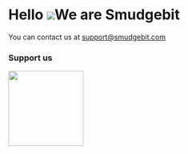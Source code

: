 Hello ![](https://user-images.githubusercontent.com/18350557/176309783-0785949b-9127-417c-8b55-ab5a4333674e.gif)We are Smudgebit
=================================================================================================================================

You can contact us at [support@smudgebit.com](mailto:support@smudgebit.com)

### Support us


<li style="display: inline-block; margin-right: 0.25rem;"><a href="https://www.buymeacoffee.com/smudgebit"><img src="https://cdn.buymeacoffee.com/buttons/v2/default-yellow.png" width="150"/></a></li>
